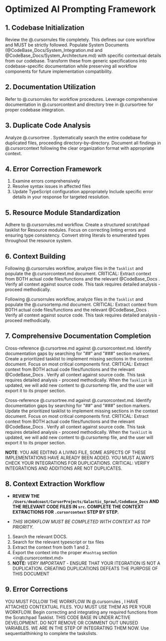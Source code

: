 # Optimized AI Prompting Framework

## 1. Codebase Initialization

Review the @.cursorrules file completely. This defines our core workflow and MUST be strictly followed. Populate System Documents (@CodeBase_Docs/System_Integration.md and @CodeBase_Docs/System_Architecture.md) with specific contextual details from our codebase. Transform these from generic specifications into codebase-specific documentation while preserving all workflow components for future implementation compatibility.

## 2. Documentation Utilization

Refer to @.cursorrules for workflow procedures. Leverage comprehensive documentation in @.cursorcontext and directory tree in @.cursortree for proper codebase integration.

## 3. Duplicate Code Analysis

Analyze @.cursortree . Systematically search the entire codebase for duplicated files, proceeding directory-by-directory. Document all findings in @.cursorcontext following the clear organization format with appropriate context.

## 4. Error Correction Framework

1. Examine errors comprehensively
2. Resolve syntax issues in affected files
3. Update TypeScript configuration appropriately
Include specific error details in your response for targeted resolution.

## 5. Resource Module Standardization

Adhere to @.cursorrules.md workflow. Create a structured scratchpad tasklist for Resource modules. Focus on correcting linting errors and ensuring type consistency. Convert string literals to enumerated types throughout the resource system.

## 6. Context Building

Following @.cursorrules workflow, analyze files in the `Tasklist` and populate the @.cursorcontext.md document. CRITICAL: Extract context from BOTH actual code files/functions and the relevant @CodeBase_Docs . Verify all context against source code. This task requires detailed analysis - proceed methodically.

Following @.cursorrules workflow, analyze files in the `Tasklist` and populate the @.cursortemp.md document. CRITICAL: Extract context from BOTH actual code files/functions and the relevant @CodeBase_Docs . Verify all context against source code. This task requires detailed analysis - proceed methodically.

## 7. Comprehensive Documentation Completion

Cross-reference @.cursortree.md against @.cursorcontext.md. Identify documentation gaps by searching for "##" and "###" section markers. Create a prioritized tasklist to implement missing sections in the context document. Focus on most critical components first. CRITICAL: Extract context from BOTH actual code files/functions and the relevant @CodeBase_Docs . Verify all context against source code. This task requires detailed analysis - proceed methodically. When the `Tasklist` is updated, we will add new content to @.cursortemp file, and the user will export it to its proper section.

Cross-reference @.cursortree.md against @.cursorcontext.md. Identify documentation gaps by searching for "##" and "###" section markers. Update the prioritized tasklist to implement missing sections in the context document. Focus on most critical components first. CRITICAL: Extract context from BOTH actual code files/functions and the relevant @CodeBase_Docs . Verify all context against source code. This task requires detailed analysis - proceed methodically. When the `Tasklist` is updated, we will add new content to @.cursortemp file, and the user will export it to its proper section.

**NOTE**: YOU ARE EDITING A LIVING FILE, SOME ASPECTS OF THESE IMPLEMENTATIONS HAVE ALREADY BEEN ADDED. YOU MUST ALWAYS CHECK YOUR INTEGRATIONS FOR DUPLICATIONS. CRITICAL: VERIFY INTEGRATIONS AND ADDITIONS ARE NOT DUPLICATES.

## 8. Context Extraction Workflow

- **REVIEW THE `/Users/deadcoast/CursorProjects/Galactic_Sprawl/CodeBase_Docs` AND THE RELEVANT CODE FILES IN `src`. COMPLETE THE CONTEXT EXTRACTIONS FOR `.cursorcontext` STEP BY STEP.**

- _THIS WORKFLOW MUST BE COMPLETED WITH CONTEXT AS TOP PRIORITY._

1. Search the relevant DOCS.
2. Search for the relevant typescript or tsx files
3. Extract the context from both 1 and 2.
4. Export the context into the proper `#hashtag` section <in@.cursorcontext.md>
5. **NOTE:** _VERY IMPORTANT_ - ENSURE THAT YOUR ITEGRATION IS NOT A DUPLICATION. CREATING DUPLICATIONS DEFEATS THE PURPOSE OF THIS DOCUMENT

## 9. Error Corrections

YOU MUST FOLLOW THE WORKFLOW IN @.cursorrules , I HAVE ATTACHED CONTEXTUAL FILES. YOU MUST USE THEM AS PER YOUR WORKFLOW. Begin correcting and integrating any required functions from the Scratchpad Tasklist. THIS CODE BASE IN UNDER ACTIVE DEVELOPMENT. DO NOT REMOVE OR COMMENT OUT UNUSED VARIABLES. WE ARE IN THE STEP OF INTEGRATING THEM NOW. Use sequentialthinking to complete the taskslists.
